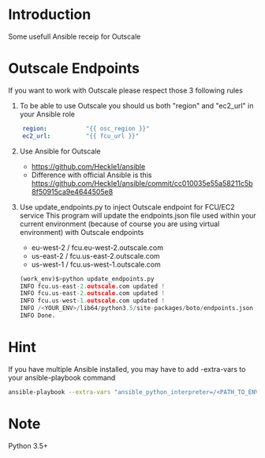 # Introduction
Some usefull Ansible receip for Outscale

# Outscale Endpoints
If you want to work with Outscale please respect those 3 following rules


1. To be able to use Outscale you should us both "region" and "ec2_url" in your Ansible role

``` yaml
    region:           "{{ osc_region }}"
    ec2_url:          "{{ fcu_url }}"
```


2. Use Ansible for Outscale
   * https://github.com/Heckle1/ansible
   * Difference with official Ansible is this https://github.com/Heckle1/ansible/commit/cc010035e55a58211c5b8f50915ca9e4644505e8


3. Use update_endpoints.py to inject Outscale endpoint for FCU/EC2 service
   This program will update the endpoints.json file used within your current environment (because of course you are using virtual environment) with Outscale endpoints
   - eu-west-2 / fcu.eu-west-2.outscale.com
   - us-east-2 / fcu.us-east-2.outscale.com
   - us-west-1 / fcu.us-west-1.outscale.com

	``` python
	(work_env)$>python update_endpoints.py
	INFO fcu.us-east-2.outscale.com updated !
	INFO fcu.us-east-2.outscale.com updated !
	INFO fcu.us-west-1.outscale.com updated !
	INFO /<YOUR_ENV>/lib64/python3.5/site-packages/boto/endpoints.json update with succes
	INFO Done.
	```


# Hint
If you have multiple Ansible installed, you may have to add -extra-vars to your ansible-playbook command
``` bash
ansible-playbook --extra-vars "ansible_python_interpreter=/<PATH_TO_ENV>/bin/python"
```

# Note
Python 3.5+
